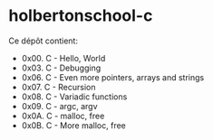 # holbertonschool-c

Ce dépôt contient:
* 0x00. C - Hello, World
* 0x03. C - Debugging
* 0x06. C - Even more pointers, arrays and strings
* 0x07. C - Recursion
* 0x08. C - Variadic functions
* 0x09. C - argc, argv
* 0x0A. C - malloc, free
* 0x0B. C - More malloc, free
